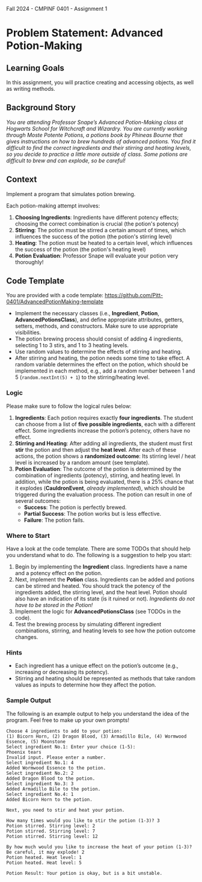 Fall 2024 - CMPINF 0401 - Assignment 1
# Problem Statement: Advanced Potion-Making
## Learning Goals
In this assignment, you will practice creating and accessing objects, as well as writing methods.

## Background Story
*You are attending Professor Snape’s Advanced Potion-Making class at Hogwarts School for Witchcraft and Wizardry.
You are currently working through *Moste Potente Potions*, a potions book by Phineas Bourne that gives instructions on how to brew hundreds of advanced potions.
You find it difficult to find the correct ingredients and their stirring and heating levels, so you decide to practice a little more outside of class.
Some potions are difficult to brew and can explode, so be careful!*

## Context
Implement a program that simulates potion brewing.

Each potion-making attempt involves:
1. **Choosing Ingredients**: Ingredients have different potency effects; choosing the correct combination is crucial (the potion's potency)
2. **Stirring**: The potion must be stirred a certain amount of times, which influences the success of the potion (the potion's stirring level)
3. **Heating**: The potion must be heated to a certain level, which influences the success of the potion (the potion's heating level)
4. **Potion Evaluation**: Professor Snape will evaluate your potion very thoroughly!

## Code Template
You are provided with a code template: https://github.com/Pitt-0401/AdvancedPotionMaking-template

- Implement the necessary classes (i.e., **Ingredient**, **Potion**, **AdvancedPotionsClass**), and define appropriate attributes, getters, setters, methods, and constructors. Make sure to use appropriate visibilities.
- The potion brewing process should consist of adding 4 ingredients, selecting 1 to 3 stirs, and 1 to 3 heating levels. 
- Use random values to determine the effects of stirring and heating.
- After stirring and heating, the potion needs some time to take effect. A random variable determines the effect on the potion, which should be implemented in each method, e.g., add a random number between 1 and 5 (`random.nextInt(5) + 1`) to the stirring/heating level.

### Logic
Please make sure to follow the logical rules below:
1. **Ingredients**: Each potion requires exactly **four ingredients**. The student can choose from a list of **five possible ingredients**, each with a different effect.
Some ingredients increase the potion’s potency, others have no effect.
2. **Stirring and Heating**: After adding all ingredients, the student must first **stir** the potion and then adjust the **heat level**. After each of these actions, the potion shows a **randomized outcome**: Its stirring level / heat level is increased by a random amount (see template). 
3. **Potion Evaluation**: The outcome of the potion is determined by the combination of ingredients (potency), stirring, and heating level. 
In addition, while the potion is being evaluated, there is a 25% chance that it explodes (**CauldronEvent**, *already implemented*), which should be triggered during the evaluation process.
The potion can result in one of several outcomes:
   - **Success**: The potion is perfectly brewed.
   - **Partial Success**: The potion works but is less effective.
   - **Failure**: The potion fails.

### Where to Start
Have a look at the code template. There are some TODOs that should help you understand what to do.
The following is a suggestion to help you start:
1. Begin by implementing the **Ingredient** class. Ingredients have a name and a potency effect on the potion.
2. Next, implement the **Potion** class. Ingredients can be added and potions can be stirred and heated. You should track the potency of the ingredients added, the stirring level, and the heat level. Potion should also have an indication of its state (is it ruined or not). *Ingredients do not have to be stored in the Potion!* 
3. Implement the logic for **AdvancedPotionsClass** (see TODOs in the code).
4. Test the brewing process by simulating different ingredient combinations, stirring, and heating levels to see how the potion outcome changes.

### Hints
- Each ingredient has a unique effect on the potion’s outcome (e.g., increasing or decreasing its potency).
- Stirring and heating should be represented as methods that take random values as inputs to determine how they affect the potion.

### Sample Output
The following is an example output to help you understand the idea of the program. Feel free to make up your own prompts!

```
Choose 4 ingredients to add to your potion:
(1) Bicorn Horn, (2) Dragon Blood, (3) Armadillo Bile, (4) Wormwood Essence, (5) Moonstone
Select ingredient No.1: Enter your choice (1-5):
Phoenix tears                    
Invalid input. Please enter a number.
Select ingredient No.1: 4
Added Wormwood Essence to the potion.
Select ingredient No.2: 2
Added Dragon Blood to the potion.
Select ingredient No.3: 3
Added Armadillo Bile to the potion.
Select ingredient No.4: 1
Added Bicorn Horn to the potion.

Next, you need to stir and heat your potion.

How many times would you like to stir the potion (1-3)? 3
Potion stirred. Stirring level: 2
Potion stirred. Stirring level: 7
Potion stirred. Stirring level: 12

By how much would you like to increase the heat of your potion (1-3)? Be careful, it may explode! 2
Potion heated. Heat level: 1
Potion heated. Heat level: 5

Potion Result: Your potion is okay, but is a bit unstable.
```
